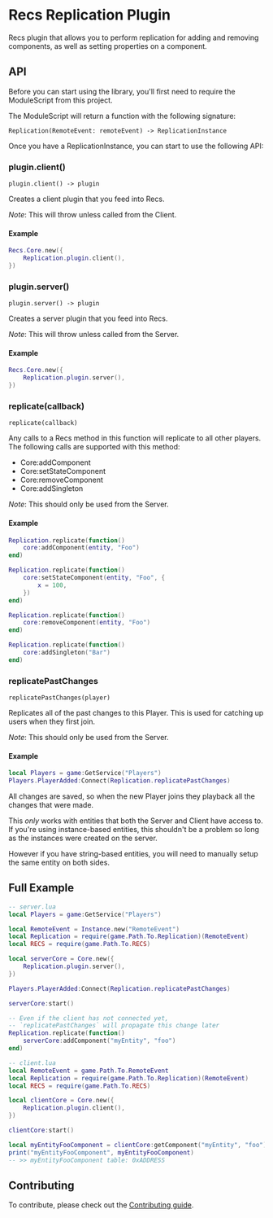 # Recs Replication Plugin

Recs plugin that allows you to perform replication for adding and removing components, as well as setting properties on a component.

## API

Before you can start using the library, you'll first need to require the ModuleScript from this project.

The ModuleScript will return a function with the following signature:

`Replication(RemoteEvent: remoteEvent) -> ReplicationInstance`

Once you have a ReplicationInstance, you can start to use the following API:

### plugin.client()
`plugin.client() -> plugin`

Creates a client plugin that you feed into Recs.

*Note*: This will throw unless called from the Client.

#### Example
```lua
Recs.Core.new({
	Replication.plugin.client(),
})
```

### plugin.server()
`plugin.server() -> plugin`

Creates a server plugin that you feed into Recs.

*Note*: This will throw unless called from the Server.

#### Example
```lua
Recs.Core.new({
	Replication.plugin.server(),
})
```

### replicate(callback)
`replicate(callback)`

Any calls to a Recs method in this function will replicate to all other players.
The following calls are supported with this method:
- Core:addComponent
- Core:setStateComponent
- Core:removeComponent
- Core:addSingleton

*Note*: This should only be used from the Server.

#### Example
```lua
Replication.replicate(function()
	core:addComponent(entity, "Foo")
end)

Replication.replicate(function()
	core:setStateComponent(entity, "Foo", {
		x = 100,
	})
end)

Replication.replicate(function()
	core:removeComponent(entity, "Foo")
end)

Replication.replicate(function()
	core:addSingleton("Bar")
end)
```

### replicatePastChanges
`replicatePastChanges(player)`

Replicates all of the past changes to this Player. This is used for catching up users when they first join.

*Note*: This should only be used from the Server.

#### Example
```lua
local Players = game:GetService("Players")
Players.PlayerAdded:Connect(Replication.replicatePastChanges)
```

All changes are saved, so when the new Player joins they playback all the changes that were made.

This *only* works with entities that both the Server and Client have access to. If you're using instance-based entities, this shouldn't be a problem so long as the instances were created on the server.

However if you have string-based entities, you will need to manually setup the same entity on both sides.

## Full Example
```lua
-- server.lua
local Players = game:GetService("Players")

local RemoteEvent = Instance.new("RemoteEvent")
local Replication = require(game.Path.To.Replication)(RemoteEvent)
local RECS = require(game.Path.To.RECS)

local serverCore = Core.new({
	Replication.plugin.server(),
})

Players.PlayerAdded:Connect(Replication.replicatePastChanges)

serverCore:start()

-- Even if the client has not connected yet,
-- `replicatePastChanges` will propagate this change later
Replication.replicate(function()
	serverCore:addComponent("myEntity", "foo")
end)
```

```lua
-- client.lua
local RemoteEvent = game.Path.To.RemoteEvent
local Replication = require(game.Path.To.Replication)(RemoteEvent)
local RECS = require(game.Path.To.RECS)

local clientCore = Core.new({
	Replication.plugin.client(),
})

clientCore:start()

local myEntityFooComponent = clientCore:getComponent("myEntity", "foo")
print("myEntityFooComponent", myEntityFooComponent)
-- >> myEntityFooComponent table: 0xADDRESS
```

## Contributing

To contribute, please check out the [Contributing guide](CONTRIBUTING.md).
